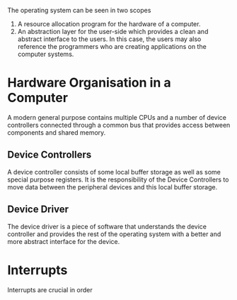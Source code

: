 The operating system can be seen in two scopes
1. A resource allocation program for the hardware of a computer.
2. An abstraction layer for the user-side which provides a clean and abstract interface to the users. In this case, the users may also reference the programmers who are creating applications on the computer systems.
# Hardware Organisation in a Computer
A modern general purpose contains multiple CPUs and a number of device controllers connected through a common bus that provides access between components and shared memory.
## Device Controllers
A device controller consists of some local buffer storage as well as some special purpose registers. It is the responsibility of the Device Controllers to move data between the peripheral devices and this local buffer storage.
## Device Driver
The device driver is a piece of software that understands the device controller and provides the rest of the operating system with a better and more abstract interface for the device.
# Interrupts
Interrupts are crucial in order
